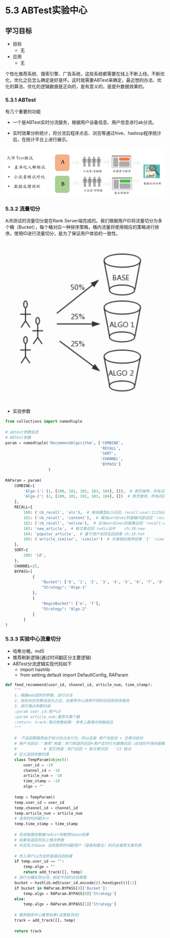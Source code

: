 # 5.3 ABTest实验中心

## 学习目标

- 目标
  - 无
- 应用
  - 无

个性化推荐系统、搜索引擎、广告系统，这些系统都需要在线上不断上线，不断优化，优化之后怎么确定是好是坏。这时就需要ABTest来确定，最近想的办法、优化的算法、优化的逻辑数据是正向的，是有意义的，是提升数据效果的。

### 5.3.1 ABTest

有几个重要的功能

*  一个是ABTest实时分流服务，根据用户设备信息、用户信息进行ab分流。

* 实时效果分析统计，将分流后程序点击、浏览等通过hive、hadoop程序统计后，在统计平台上进行展示。

![](../images/AB测试.png)

### 5.3.2 流量切分

A/B测试的流量切分是在Rank Server端完成的。我们根据用户ID将流量切分为多个桶（Bucket），每个桶对应一种排序策略，桶内流量将使用相应的策略进行排序。使用ID进行流量切分，是为了保证用户体验的一致性。

![](../images/流量切分.png)

* 实验参数

```python
from collections import namedtuple

# abtest参数信息
# ABTest参数
param = namedtuple('RecommendAlgorithm', ['COMBINE',
                                          'RECALL',
                                          'SORT',
                                          'CHANNEL',
                                          'BYPASS']
                   )

RAParam = param(
    COMBINE={
        'Algo-1': (1, [100, 101, 102, 103, 104], []),  # 首页推荐，所有召回结果读取+LR排序
        'Algo-2': (2, [100, 101, 102, 103, 104], [])  # 首页推荐，所有召回结果读取 排序
    },
    RECALL={
        100: ('cb_recall', 'als'),  # 离线模型ALS召回，recall:user:1115629498121 column=als:18
        101: ('cb_recall', 'content'),  # 离线word2vec的画像内容召回 'recall:user:5', 'content:1'
        102: ('cb_recall', 'online'),  # 在线word2vec的画像召回 'recall:user:1', 'online:1'
        103: 'new_article',  # 新文章召回 redis当中    ch:18:new
        104: 'popular_article',  # 基于用户协同召回结果 ch:18:hot
        105: ('article_similar', 'similar')  # 文章相似推荐结果 '1' 'similar:2'
    },
    SORT={
        200: 'LR',
    },
    CHANNEL=25,
    BYPASS=[
            {
                "Bucket": ['0', '1', '2', '3', '4', '5', '6', '7', '8', '9', 'a', 'b', 'c', 'd'],
                "Strategy": "Algo-1"
            },
            {
                "BeginBucket": ['e', 'f'],
                "Strategy": "Algo-2"
            }
        ]
)
```

### 5.3.3 实验中心流量切分

* 哈希分桶，md5
* 推荐刷新逻辑(通过时间戳区分主要逻辑)
* ABTest分流逻辑实现代码如下
  * import hashlib
  * from setting.default import DefaultConfig, RAParam 

```python
def feed_recommend(user_id, channel_id, article_num, time_stamp):
    """
    1、根据web提供的参数，进行分流
    2、找到对应的算法组合之后，去推荐中心调用不同的召回和排序服务
    3、进行埋点参数封装
    :param user_id:用户id
    :param article_num:推荐文章个数
    :return: track:埋点参数结果: 参考上面埋点参数组合
    """

    #  产品前期推荐由于较少的点击行为，所以去做 用户冷启动 + 文章冷启动
    # 用户冷启动：'推荐'频道：热门频道的召回+用户实时行为画像召回（在线的不保存画像）  'C2'组合
    #            # 其它频道：热门召回 + 新文章召回   'C1'组合
    # 定义返回参数的类
    class TempParam(object):
        user_id = -10
        channel_id = -10
        article_num = -10
        time_stamp = -10
        algo = ""

    temp = TempParam()
    temp.user_id = user_id
    temp.channel_id = channel_id
    temp.article_num = article_num
    # 请求的时间戳大小
    temp.time_stamp = time_stamp

    # 先读取缓存数据redis+待推荐hbase结果
    # 如果有返回并加上埋点参数
    # 并且写入hbase 当前推荐时间戳用户（登录和匿名）的历史推荐文章列表

    # 传入用户id为空的直接召回结果
    if temp.user_id == "":
        temp.algo = ""
        return add_track([], temp)
    # 进行分桶实现分流，制定不同的实验策略
    bucket = hashlib.md5(user_id.encode()).hexdigest()[:1]
    if bucket in RAParam.BYPASS[0]['Bucket']:
        temp.algo = RAParam.BYPASS[0]['Strategy']
    else:
        temp.algo = RAParam.BYPASS[1]['Strategy']

    # 推荐服务中心推荐结果(这里做测试)
    track = add_track([], temp)

    return track
```
